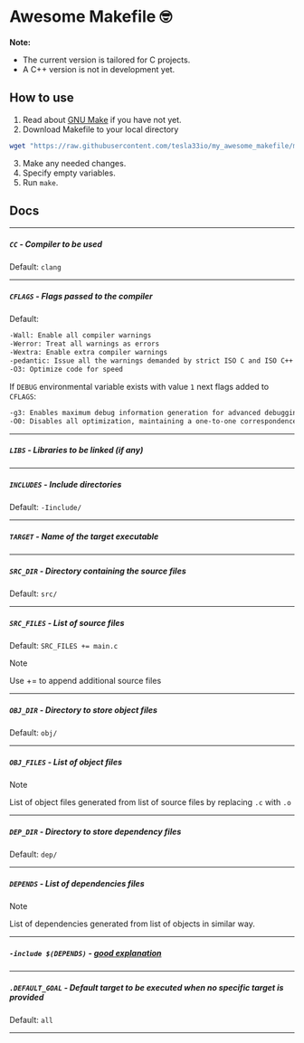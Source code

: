 # Awesome Makefile :nerd_face:

**Note:**
- The current version is tailored for C projects.
- A C++ version is not in development yet.
## How to use
1. Read about [GNU Make](https://www.gnu.org/software/make/manual/make.html) if you have not yet.
2. Download Makefile to your local directory
   
```bash
wget "https://raw.githubusercontent.com/tesla33io/my_awesome_makefile/main/Makefile"
   ```

3. Make any needed changes.
4. Specify empty variables.
5. Run `make`.

## Docs
---
##### `CC` - Compiler to be used

Default: `clang`

---
##### `CFLAGS` - Flags passed to the compiler

Default:
```bash
-Wall: Enable all compiler warnings
-Werror: Treat all warnings as errors
-Wextra: Enable extra compiler warnings
-pedantic: Issue all the warnings demanded by strict ISO C and ISO C++
-O3: Optimize code for speed
```

If `DEBUG` environmental variable exists with value `1` next flags added to `CFLAGS`:
```bash
-g3: Enables maximum debug information generation for advanced debugging capabilities
-O0: Disables all optimization, maintaining a one-to-one correspondence between source code and machine instructions for easier debugging
```
---
##### `LIBS` - Libraries to be linked (if any)
---
##### `INCLUDES` - Include directories

Default: `-Iinclude/`

---
##### `TARGET` - Name of the target executable
---
##### `SRC_DIR` - Directory containing the source files

Default: `src/`

---
##### `SRC_FILES` - List of source files 

Default: `SRC_FILES += main.c`

> [!NOTE]
> Use += to append additional source files

---
##### `OBJ_DIR` - Directory to store object files

Default: `obj/`

---
##### `OBJ_FILES` - List of object files

> [!NOTE]
> List of object files generated from list of source files by replacing `.c` with `.o`

---
##### `DEP_DIR` - Directory to store dependency files

Default: `dep/`

---
##### `DEPENDS` - List of dependencies files

> [!NOTE]
> List of dependencies generated from list of objects in similar way.

---
##### `-include $(DEPENDS)` - [good explanation](https://stackoverflow.com/a/66119295/12994152)
---
##### `.DEFAULT_GOAL` - Default target to be executed when no specific target is provided

Default: `all`

---
